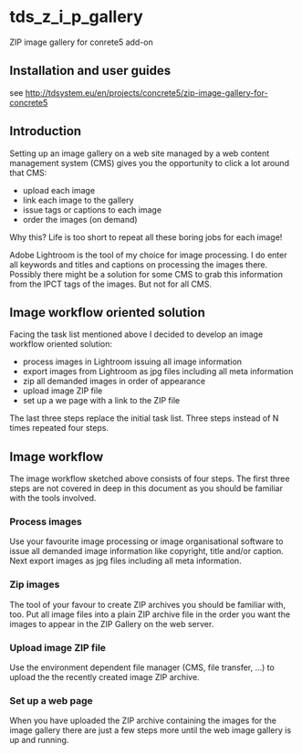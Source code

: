 # tds_z_i_p_gallery
ZIP image gallery for conrete5 add-on

## Installation and user guides
see http://tdsystem.eu/en/projects/concrete5/zip-image-gallery-for-concrete5

## Introduction
Setting up an image gallery on a web site managed by a web content management system (CMS) gives you the opportunity to click a lot around that CMS:

- upload each image
- link each image to the gallery
- issue tags or captions to each image
- order the images (on demand)

Why this? Life is too short to repeat all these boring jobs for each image!

Adobe Lightroom is the tool of my choice for image processing. I do enter all keywords and titles and captions on processing the images there. Possibly there might be a solution for some CMS to grab this information from the IPCT tags of the images. But not for all CMS.
## Image workflow oriented solution
Facing the task list mentioned above I decided to develop an image workflow oriented solution:

- process images in Lightroom issuing all image information
- export images from Lightroom as jpg files including all meta information
- zip all demanded images in order of appearance
- upload image ZIP file
- set up a we page with a link to the ZIP file

The last three steps replace the initial task list. Three steps instead of N times repeated four steps.
## Image workflow
The image workflow sketched above consists of four steps. The first three steps are not covered in deep in this document as you should be familiar with the tools involved.
### Process images
Use your favourite image processing or image organisational software to issue all demanded image information like copyright, title and/or caption. Next export images as jpg files including all meta information.
### Zip images
The tool of your favour to create ZIP archives you should be familiar with, too. Put all image files into a plain ZIP archive file in the order you want the images to appear in the ZIP  Gallery on the web server.
### Upload image ZIP file
Use the environment dependent file manager (CMS, file transfer, ...)  to upload the the recently created image ZIP archive.
### Set up a web page
When you have uploaded the ZIP archive containing the images for the image gallery there are just a few steps more until the web image gallery is up and running.
